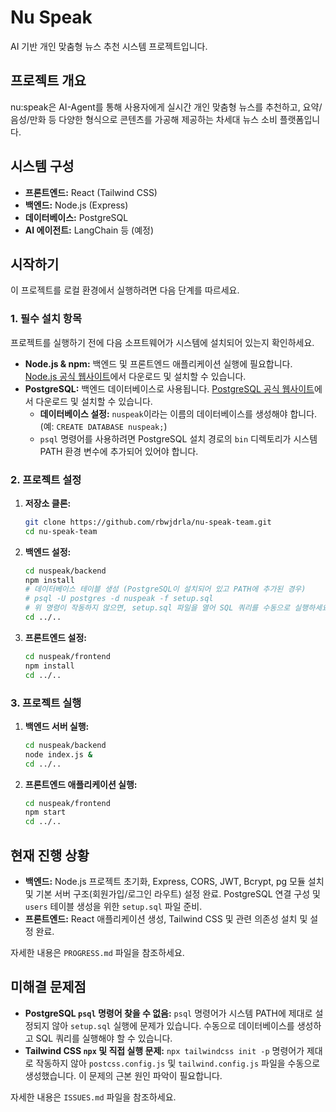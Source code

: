 # Nu Speak

AI 기반 개인 맞춤형 뉴스 추천 시스템 프로젝트입니다.

## 프로젝트 개요

nu:speak은 AI-Agent를 통해 사용자에게 실시간 개인 맞춤형 뉴스를 추천하고, 요약/음성/만화 등 다양한 형식으로 콘텐츠를 가공해 제공하는 차세대 뉴스 소비 플랫폼입니다.

## 시스템 구성

-   **프론트엔드:** React (Tailwind CSS)
-   **백엔드:** Node.js (Express)
-   **데이터베이스:** PostgreSQL
-   **AI 에이전트:** LangChain 등 (예정)

## 시작하기

이 프로젝트를 로컬 환경에서 실행하려면 다음 단계를 따르세요.

### 1. 필수 설치 항목

프로젝트를 실행하기 전에 다음 소프트웨어가 시스템에 설치되어 있는지 확인하세요.

-   **Node.js & npm:** 백엔드 및 프론트엔드 애플리케이션 실행에 필요합니다. [Node.js 공식 웹사이트](https://nodejs.org/)에서 다운로드 및 설치할 수 있습니다.
-   **PostgreSQL:** 백엔드 데이터베이스로 사용됩니다. [PostgreSQL 공식 웹사이트](https://www.postgresql.org/download/)에서 다운로드 및 설치할 수 있습니다.
    -   **데이터베이스 설정:** `nuspeak`이라는 이름의 데이터베이스를 생성해야 합니다. (예: `CREATE DATABASE nuspeak;`)
    -   `psql` 명령어를 사용하려면 PostgreSQL 설치 경로의 `bin` 디렉토리가 시스템 PATH 환경 변수에 추가되어 있어야 합니다.

### 2. 프로젝트 설정

1.  **저장소 클론:**

    ```bash
    git clone https://github.com/rbwjdrla/nu-speak-team.git
    cd nu-speak-team
    ```

2.  **백엔드 설정:**

    ```bash
    cd nuspeak/backend
    npm install
    # 데이터베이스 테이블 생성 (PostgreSQL이 설치되어 있고 PATH에 추가된 경우)
    # psql -U postgres -d nuspeak -f setup.sql
    # 위 명령이 작동하지 않으면, setup.sql 파일을 열어 SQL 쿼리를 수동으로 실행하세요.
    cd ../..
    ```

3.  **프론트엔드 설정:**

    ```bash
    cd nuspeak/frontend
    npm install
    cd ../..
    ```

### 3. 프로젝트 실행

1.  **백엔드 서버 실행:**

    ```bash
    cd nuspeak/backend
    node index.js &
    cd ../..
    ```

2.  **프론트엔드 애플리케이션 실행:**

    ```bash
    cd nuspeak/frontend
    npm start
    cd ../..
    ```

## 현재 진행 상황

-   **백엔드:** Node.js 프로젝트 초기화, Express, CORS, JWT, Bcrypt, pg 모듈 설치 및 기본 서버 구조(회원가입/로그인 라우트) 설정 완료. PostgreSQL 연결 구성 및 `users` 테이블 생성을 위한 `setup.sql` 파일 준비.
-   **프론트엔드:** React 애플리케이션 생성, Tailwind CSS 및 관련 의존성 설치 및 설정 완료.

자세한 내용은 `PROGRESS.md` 파일을 참조하세요.

## 미해결 문제점

-   **PostgreSQL `psql` 명령어 찾을 수 없음:** `psql` 명령어가 시스템 PATH에 제대로 설정되지 않아 `setup.sql` 실행에 문제가 있습니다. 수동으로 데이터베이스를 생성하고 SQL 쿼리를 실행해야 할 수 있습니다.
-   **Tailwind CSS `npx` 및 직접 실행 문제:** `npx tailwindcss init -p` 명령어가 제대로 작동하지 않아 `postcss.config.js` 및 `tailwind.config.js` 파일을 수동으로 생성했습니다. 이 문제의 근본 원인 파악이 필요합니다.

자세한 내용은 `ISSUES.md` 파일을 참조하세요.